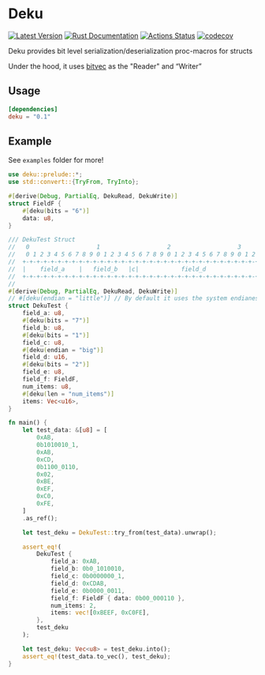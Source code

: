 # Deku

[![Latest Version](https://img.shields.io/crates/v/deku.svg)](https://crates.io/crates/deku)
[![Rust Documentation](https://docs.rs/deku/badge.svg)](https://docs.rs/deku)
[![Actions Status](https://github.com/sharksforarms/deku/workflows/CI/badge.svg)](https://github.com/sharksforarms/deku/actions)
[![codecov](https://codecov.io/gh/sharksforarms/deku/branch/master/graph/badge.svg)](https://codecov.io/gh/sharksforarms/deku)

Deku provides bit level serialization/deserialization proc-macros for structs

Under the hood, it uses [bitvec](https://crates.io/crates/bitvec) as the "Reader" and “Writer”

## Usage

```toml
[dependencies]
deku = "0.1"
```

## Example

See `examples` folder for more!

```rust
use deku::prelude::*;
use std::convert::{TryFrom, TryInto};

#[derive(Debug, PartialEq, DekuRead, DekuWrite)]
struct FieldF {
    #[deku(bits = "6")]
    data: u8,
}

/// DekuTest Struct
//   0                   1                   2                   3                   4
//   0 1 2 3 4 5 6 7 8 9 0 1 2 3 4 5 6 7 8 9 0 1 2 3 4 5 6 7 8 9 0 1 2 3 4 5 6 7 8 9 0
//  +-+-+-+-+-+-+-+-+-+-+-+-+-+-+-+-+-+-+-+-+-+-+-+-+-+-+-+-+-+-+-+-+-+-+-+-+-+-+-+-+-+
//  |    field_a    |   field_b   |c|            field_d              | e |     f     |
//  +-+-+-+-+-+-+-+-+-+-+-+-+-+-+-+-+-+-+-+-+-+-+-+-+-+-+-+-+-+-+-+-+-+-+-+-+-+-+-+-+-+
//
#[derive(Debug, PartialEq, DekuRead, DekuWrite)]
// #[deku(endian = "little")] // By default it uses the system endianess, but can be overwritten
struct DekuTest {
    field_a: u8,
    #[deku(bits = "7")]
    field_b: u8,
    #[deku(bits = "1")]
    field_c: u8,
    #[deku(endian = "big")]
    field_d: u16,
    #[deku(bits = "2")]
    field_e: u8,
    field_f: FieldF,
    num_items: u8,
    #[deku(len = "num_items")]
    items: Vec<u16>,
}

fn main() {
    let test_data: &[u8] = [
        0xAB,
        0b1010010_1,
        0xAB,
        0xCD,
        0b1100_0110,
        0x02,
        0xBE,
        0xEF,
        0xC0,
        0xFE,
    ]
    .as_ref();

    let test_deku = DekuTest::try_from(test_data).unwrap();

    assert_eq!(
        DekuTest {
            field_a: 0xAB,
            field_b: 0b0_1010010,
            field_c: 0b0000000_1,
            field_d: 0xCDAB,
            field_e: 0b0000_0011,
            field_f: FieldF { data: 0b00_000110 },
            num_items: 2,
            items: vec![0xBEEF, 0xC0FE],
        },
        test_deku
    );

    let test_deku: Vec<u8> = test_deku.into();
    assert_eq!(test_data.to_vec(), test_deku);
}
```

